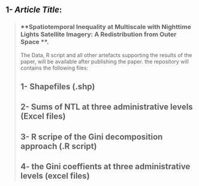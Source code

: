 ## 1- *Article Title*:
> ###                         **Spatiotemporal Inequality at Multiscale with Nighttime Lights Satellite Imagery: A Redistribution from Outer Space **.
> The Data, R script and all other artefacts supporting the results of the paper, will be available after publishing the paper. the repository will contains the following files:
> ## 1- Shapefiles (.shp)
> ## 2- Sums of NTL at three administrative levels (Excel files)
> ## 3- R scripe of the Gini decomposition approach (.R script)
> ## 4- the Gini coeffients at three administrative levels (excel files) 
> 
